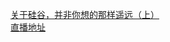 [关于硅谷，并非你想的那样遥远（上）](https://mp.weixin.qq.com/s/XIgAdyNSYT307Ktbk78VGg)  
[直播地址](http://m.quzhiboapp.com/?liveId=291#!/intro/291)
